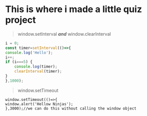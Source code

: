 # This is where i made a little quiz project
> window.setInterval ***and*** window.clearInterval

```js
i = 0;
const timer=setInterval(()=>{
console.log('Hello');
i++;
if (i===5) {
    console.log(timer);
    clearInterval(timer);
}
},1000);
```
> window.setTimeout
```
window.setTimeout(()=>{
window.alert('Hellow Ninjas');
},3000);//we can do this without calling the window object

```